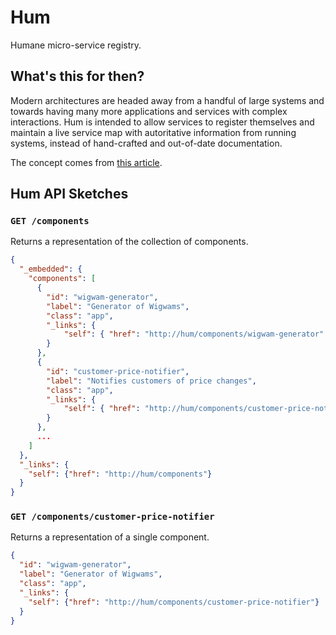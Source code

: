 # Hum

Humane micro-service registry.

## What's this for then?

Modern architectures are headed away from a handful of large systems and towards having many more applications and services with complex interactions.  Hum is intended to allow services to register themselves and maintain a live service map with autoritative information from running systems, instead of hand-crafted and out-of-date documentation.

The concept comes from [this article](http://martinfowler.com/bliki/HumaneRegistry.html).

## Hum API Sketches

### `GET /components`

Returns a representation of the collection of components.

``` json
{
  "_embedded": {
    "components": [
      {
        "id": "wigwam-generator",
        "label": "Generator of Wigwams",
        "class": "app",
        "_links": {
            "self": { "href": "http://hum/components/wigwam-generator" }
        }
      },
      {
        "id": "customer-price-notifier",
        "label": "Notifies customers of price changes",
        "class": "app",
        "_links": {
            "self": { "href": "http://hum/components/customer-price-notifier" }
        }
      },
      ...
    ]
  },
  "_links": {
    "self": {"href": "http://hum/components"}
  }
}
```

### `GET /components/customer-price-notifier`

Returns a representation of a single component.

``` json
{
  "id": "wigwam-generator",
  "label": "Generator of Wigwams",
  "class": "app",
  "_links": {
    "self": {"href": "http://hum/components/customer-price-notifier"}
  }
}
```

